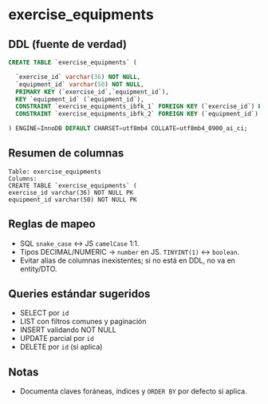 # exercise_equipments

## DDL (fuente de verdad)
```sql
CREATE TABLE `exercise_equipments` (

  `exercise_id` varchar(36) NOT NULL,
  `equipment_id` varchar(50) NOT NULL,
  PRIMARY KEY (`exercise_id`,`equipment_id`),
  KEY `equipment_id` (`equipment_id`),
  CONSTRAINT `exercise_equipments_ibfk_1` FOREIGN KEY (`exercise_id`) REFERENCES `exercises2` (`id`),
  CONSTRAINT `exercise_equipments_ibfk_2` FOREIGN KEY (`equipment_id`) REFERENCES `equipments` (`id`)

) ENGINE=InnoDB DEFAULT CHARSET=utf8mb4 COLLATE=utf8mb4_0900_ai_ci;
```

## Resumen de columnas
```
Table: exercise_equipments
Columns:
CREATE TABLE `exercise_equipments` (
exercise_id varchar(36) NOT NULL PK
equipment_id varchar(50) NOT NULL PK
```

## Reglas de mapeo
- SQL `snake_case` ↔ JS `camelCase` 1:1.
- Tipos DECIMAL/NUMERIC → `number` en JS. `TINYINT(1)` ↔ `boolean`.
- Evitar alias de columnas inexistentes; si no está en DDL, no va en entity/DTO.

## Queries estándar sugeridos
- SELECT por `id`
- LIST con filtros comunes y paginación
- INSERT validando NOT NULL
- UPDATE parcial por `id`
- DELETE por `id` (si aplica)

## Notas
- Documenta claves foráneas, índices y `ORDER BY` por defecto si aplica.
